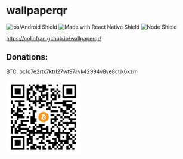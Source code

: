 # wallpaperqr

![ios/Android Shield](https://img.shields.io/badge/Platform-iOS%20%7C%20Android-lightgrey.svg)
![Made with React Native Shield](https://img.shields.io/badge/Made%20with-React%20Native-blue.svg)
![Node Shield](https://img.shields.io/badge/node-%3E%3D%206.0.0-brightgreen.svg?maxAge=2592000)
 
https://colinfran.github.io/wallpaperqr/

## Donations:
BTC: bc1q7e2rtx7ktrl27wt97avk42994v8ve8ctjk6kzm

<img alt="BTC Address" src="https://raw.githubusercontent.com/colinfran/nh-dashboard/main/client/public/btc.png" width="200">
